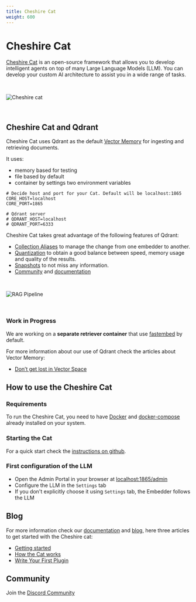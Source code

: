 ```yaml
---
title: Cheshire Cat
weight: 600
---
```


# Cheshire Cat

[Cheshire Cat](https://cheshirecat.ai/) is an open-source framework that allows you to develop intelligent agents on top of many Large Language Models (LLM). You can develop your custom AI architecture to assist you in a wide range of tasks.

<br>

![Cheshire cat](https://cheshirecat.ai/wp-content/uploads/2023/11/cat.jpg)

<br>

## Cheshire Cat and Qdrant
Cheshire Cat uses Qdrant as the default [Vector Memory](https://cheshire-cat-ai.github.io/docs/conceptual/memory/vector_memory/) for ingesting and retrieving documents.

It uses:
* memory based for testing
* file based by default
* container by settings two environment variables

```
# Decide host and port for your Cat. Default will be localhost:1865
CORE_HOST=localhost
CORE_PORT=1865

# Qdrant server
# QDRANT_HOST=localhost
# QDRANT_PORT=6333
```

Cheshire Cat takes great advantage of the following features of Qdrant:
* [Collection Aliases](https://qdrant.tech/documentation/concepts/collections/#collection-aliases) to manage the change from one embedder to another.
* [Quantization](https://qdrant.tech/documentation/guides/quantization/) to obtain a good balance between speed, memory usage and quality of the results.
* [Snapshots](https://qdrant.tech/documentation/concepts/snapshots/) to not miss any information.
* [Community](https://discord.com/invite/tdtYvXjC4h) and [documentation](https://qdrant.tech/documentation/)

<br>

![RAG Pipeline](https://cheshirecat.ai/wp-content/uploads/2023/11/stregatto.jpg)

<br>

### Work in Progress
We are working on a **separate retriever container** that use [fastembed](https://github.com/qdrant/fastembed) by default.

For more information about our use of Qdrant check the articles about Vector Memory:
* [Don’t get lost in Vector Space](https://cheshirecat.ai/dont-get-lost-in-vector-space/)

## How to use the Cheshire Cat
### Requirements
To run the Cheshire Cat, you need to have [Docker](https://docs.docker.com/engine/install/) and [docker-compose](https://docs.docker.com/compose/install/) already installed on your system.

### Starting the Cat
For a quick start check the [instructions on github](https://github.com/cheshire-cat-ai/core/blob/main/README.md).

### First configuration of the LLM

* Open the Admin Portal in your browser at [localhost:1865/admin](http://localhost:1865/admin)
* Configure the LLM in the `Settings` tab
* If you don't explicitly choose it using `Settings` tab, the Embedder follows the LLM

## Blog
For more information check our [documentation](https://cheshire-cat-ai.github.io/docs/) and [blog](https://cheshirecat.ai/blog/), here three articles to get started with the Cheshire cat:
* [Getting started](https://cheshirecat.ai/hello-world/)
* [How the Cat works](https://cheshirecat.ai/how-the-cat-works/)
* [Write Your First Plugin](https://cheshirecat.ai/write-your-first-plugin/)

## Community
Join the [Discord Community](https://discord.com/invite/bHX5sNFCYU)
